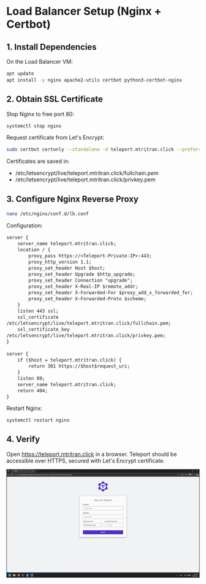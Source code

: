 # Load Balancer Setup (Nginx + Certbot)

## 1. Install Dependencies

On the Load Balancer VM:

```bash
apt update
apt install -y nginx apache2-utils certbot python3-certbot-nginx
```

## 2. Obtain SSL Certificate

Stop Nginx to free port 80:

```bash
systemctl stop nginx
```

Request certificate from Let's Encrypt:

```bash
sudo certbot certonly --standalone -d teleport.mtritran.click --preferred-challenges http --agree-tos -m <your-email@example.com> --keep-until-expiring
```

Certificates are saved in:
- /etc/letsencrypt/live/teleport.mtritran.click/fullchain.pem
- /etc/letsencrypt/live/teleport.mtritran.click/privkey.pem

## 3. Configure Nginx Reverse Proxy

```bash
nano /etc/nginx/conf.d/lb.conf
```

Configuration:

```nginx
server {
    server_name teleport.mtritran.click;
    location / {
        proxy_pass https://<Teleport-Private-IP>:443;
        proxy_http_version 1.1;
        proxy_set_header Host $host;
        proxy_set_header Upgrade $http_upgrade;
        proxy_set_header Connection "upgrade";
        proxy_set_header X-Real-IP $remote_addr;
        proxy_set_header X-Forwarded-For $proxy_add_x_forwarded_for;
        proxy_set_header X-Forwarded-Proto $scheme;
    }
    listen 443 ssl;
    ssl_certificate /etc/letsencrypt/live/teleport.mtritran.click/fullchain.pem;
    ssl_certificate_key /etc/letsencrypt/live/teleport.mtritran.click/privkey.pem;
}

server {
    if ($host = teleport.mtritran.click) {
        return 301 https://$host$request_uri;
    }
    listen 80;
    server_name teleport.mtritran.click;
    return 404;
}
```

Restart Nginx:

```bash
systemctl restart nginx
```

## 4. Verify

Open https://teleport.mtritran.click in a browser.
Teleport should be accessible over HTTPS, secured with Let's Encrypt certificate.

![Teleport Login](screenshots/teleport-setup.png)